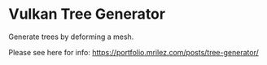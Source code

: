 # Vulkan Tree Generator

Generate trees by deforming a mesh.

Please see here for info: https://portfolio.mrilez.com/posts/tree-generator/
